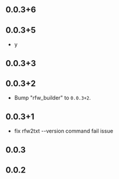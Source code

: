 ## 0.0.3+6

## 0.0.3+5

 - y

## 0.0.3+3

## 0.0.3+2

 - Bump "rfw_builder" to `0.0.3+2`.

## 0.0.3+1

 - fix rfw2txt --version command fail issue

## 0.0.3

## 0.0.2

